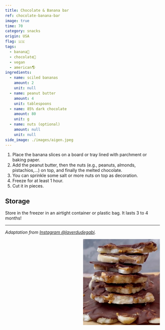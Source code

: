 ```yaml
---
title: Chocolate & Banana bar
ref: chocolate-banana-bar
image: true
time: 70
category: snacks
origin: USA
flag: 🇺🇸
tags:
  - banana🍌
  - chocolate🍫
  - vegan
  - american🌎
ingredients:
  - name: sciled bananas
    amount: 2
    unit: null
  - name: peanut butter
    amount: 4
    unit: tablespoons
  - name: 85% dark chocolate
    amount: 80
    unit: g
  - name: nuts (optional)
    amount: null
    unit: null
side_image: ./images/aigen.jpeg
---
```


1. Place the banana slices on a board or tray lined with parchment or baking paper.
2. Add the peanut butter, then the nuts (e.g., peanuts, almonds, pistachios,...) on top, and finally the melted chocolate.
3. You can sprinkle some salt or more nuts on top as decoration.
4. Freeze for at least 1 hour.
5. Cut it in pieces.

## Storage
Store in the freezer in an airtight container or plastic bag. It lasts 3 to 4 months!

---

_Adaptation from [Instagram @laverdudegabi](https://www.instagram.com/reel/C4T71UHL9nk/?utm_source=ig_web_copy_link&igsh=MzRlODBiNWFlZA==)._

<img src="images/chocolate_banana_bar.png" style="width:250px; float:right;"/>